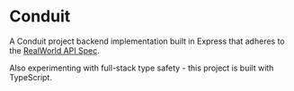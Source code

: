 # Conduit

A Conduit project backend implementation built in Express that adheres to the [RealWorld API Spec](https://github.com/gothinkster/realworld/tree/main/api). 

Also experimenting with full-stack type safety - this project is built with TypeScript.
